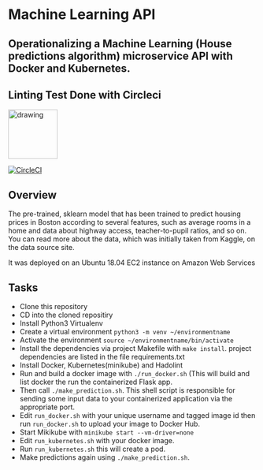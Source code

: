 # Machine Learning API
## Operationalizing a Machine Learning (House predictions algorithm) microservice API with Docker and Kubernetes.

## **Linting Test Done with Circleci**
<img src="https://circleci.com/circleci-logo-stacked-fb.png" alt="drawing" width="100"/>

[![CircleCI](https://circleci.com/gh/MkTavish/ml_microservices_kubernetes/tree/master.svg?style=svg)](https://circleci.com/gh/MkTavish/ml_microservices_kubernetes/tree/master)

## **Overview**
The pre-trained, sklearn model that has been trained to predict housing prices in Boston according to several features, such as average rooms in a home and data about highway access, teacher-to-pupil ratios, and so on. You can read more about the data, which was initially taken from Kaggle, on the data source site.

It was deployed on an Ubuntu 18.04 EC2 instance on Amazon Web Services

## **Tasks**
- Clone this repository
- CD into the cloned repositiry
- Install Python3 Virtualenv
- Create a virtual environment `python3 -m venv ~/environmentname`
- Activate the environment `source ~/environmentname/bin/activate`
- Install the dependencies via project Makefile with `make install`. project dependencies are listed in the file requirements.txt 
- Install Docker, Kubernetes(minikube) and Hadolint
- Run and build a docker image with `./run_docker.sh` (This will build and list docker the run the containerized Flask app. 
- Then call `./make_prediction.sh`. This shell script is responsible for sending some input data to your containerized application via the appropriate port.
- Edit `run_docker.sh` with your unique username and tagged image id then run `run_docker.sh` to upload your image to Docker Hub.
- Start Mikikube with `minikube start --vm-driver=none`  
- Edit `run_kubernetes.sh` with your docker image.
- Run `run_kubernetes.sh` this will create a pod.
- Make predictions again using `./make_prediction.sh`.
